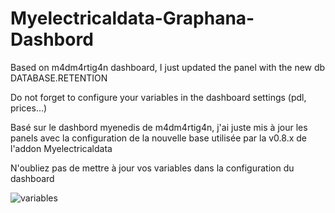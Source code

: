 # Myelectricaldata-Graphana-Dashbord
Based on m4dm4rtig4n dashboard, I just updated the panel with the new db DATABASE.RETENTION

Do not forget to configure your variables in the dashboard settings (pdl, prices...)

Basé sur le dashbord myenedis de m4dm4rtig4n, j'ai juste mis à jour les panels avec la configuration de la nouvelle base utilisée par la v0.8.x de l'addon Myelectricaldata

N'oubliez pas de mettre à jour vos variables dans la configuration du dashboard

![variables](https://user-images.githubusercontent.com/75928935/208123117-a82f6f2e-2997-4a96-aaa2-649cf5c65aa9.jpg)

